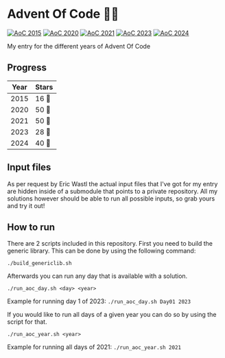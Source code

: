 # Advent Of Code :christmas_tree::christmas_tree:

[![AoC 2015](https://img.shields.io/badge/2015-⭐%2016-gray?logo=adventofcode&labelColor=3c8d0d)](https://adventofcode.com/2020)
[![AoC 2020](https://img.shields.io/badge/2020-⭐%2050-gray?logo=adventofcode&labelColor=3c8d0d)](https://adventofcode.com/2020)
[![AoC 2021](https://img.shields.io/badge/2021-⭐%2050-gray?logo=adventofcode&labelColor=3c8d0d)](https://adventofcode.com/2021)
[![AoC 2023](https://img.shields.io/badge/2023-⭐%2028-gray?logo=adventofcode&labelColor=3c8d0d)](https://adventofcode.com/2023)
[![AoC 2024](https://img.shields.io/badge/2024-⭐%2040-gray?logo=adventofcode&labelColor=3c8d0d)](https://adventofcode.com/2024)

My entry for the different years of Advent Of Code

## Progress
| Year | Stars |
| - | - |
| 2015 | 16 :star2: |
| 2020 | 50 :star2: |
| 2021 | 50 :star2: |
| 2023 | 28 :star2: |
| 2024 | 40 :star2: |

## Input files
As per request by Eric Wastl the actual input files that I've got for my entry are hidden inside of a submodule that points to a private repository. All my solutions however should be able to run all possible inputs, so grab yours and try it out!

## How to run
There are 2 scripts included in this repository. First you need to build the generic library. This can be done by using the following command:
```
./build_genericlib.sh
```
Afterwards you can run any day that is available with a solution.
```
./run_aoc_day.sh <day> <year>
```
Example for running day 1 of 2023: ```./run_aoc_day.sh Day01 2023```


If you would like to run all days of a given year you can do so by using the script for that.
```
./run_aoc_year.sh <year>
```
Example for running all days of 2021: ```./run_aoc_year.sh 2021```
